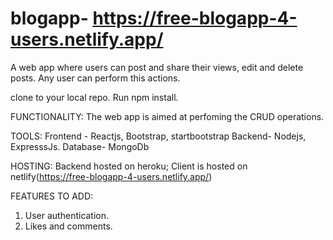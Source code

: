 # blogapp- https://free-blogapp-4-users.netlify.app/
A web app where users can post and share their views, edit and delete posts.
Any user can perform this actions.

clone to your local repo.
Run npm install.

FUNCTIONALITY:
The web app is aimed at perfoming the CRUD operations.

TOOLS:
Frontend - Reactjs, Bootstrap, startbootstrap
Backend- Nodejs, ExpresssJs.
Database- MongoDb

HOSTING:
Backend hosted on heroku;
Client is hosted on netlify(https://free-blogapp-4-users.netlify.app/)


FEATURES TO ADD:
1. User authentication.
2. Likes and comments.
